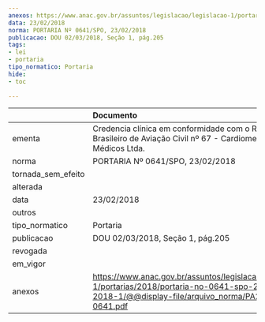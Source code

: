 ```yaml
---
anexos: https://www.anac.gov.br/assuntos/legislacao/legislacao-1/portarias/2018/portaria-no-0641-spo-23-02-2018-1/@@display-file/arquivo_norma/PA2018-0641.pdf
data: 23/02/2018
norma: PORTARIA Nº 0641/SPO, 23/02/2018
publicacao: DOU 02/03/2018, Seção 1, pág.205
tags:
- lei
- portaria
tipo_normatico: Portaria
hide: 
- toc 
 
---
```


|                    | Documento                                                                                                                                              |
|:-------------------|:-------------------------------------------------------------------------------------------------------------------------------------------------------|
| ementa             | Credencia clínica em conformidade com o Regulamento Brasileiro de Aviação Civil nº 67 - Cardiomex Serviços Médicos Ltda.                               |
| norma              | PORTARIA Nº 0641/SPO, 23/02/2018                                                                                                                       |
| tornada_sem_efeito |                                                                                                                                                        |
| alterada           |                                                                                                                                                        |
| data               | 23/02/2018                                                                                                                                             |
| outros             |                                                                                                                                                        |
| tipo_normatico     | Portaria                                                                                                                                               |
| publicacao         | DOU 02/03/2018, Seção 1, pág.205                                                                                                                       |
| revogada           |                                                                                                                                                        |
| em_vigor           |                                                                                                                                                        |
| anexos             | https://www.anac.gov.br/assuntos/legislacao/legislacao-1/portarias/2018/portaria-no-0641-spo-23-02-2018-1/@@display-file/arquivo_norma/PA2018-0641.pdf |